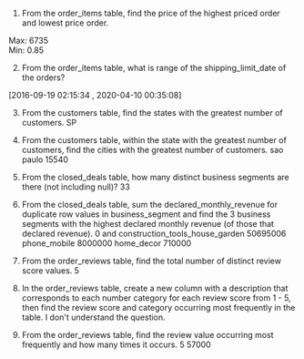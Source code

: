 1. From the order_items table, find the price of the highest priced order and lowest price order.

Max: 6735	
Min: 0.85

2. From the order_items table, what is range of the shipping_limit_date of the orders?

[2016-09-19 02:15:34 , 2020-04-10 00:35:08]

3. From the customers table, find the states with the greatest number of customers.
SP

4. From the customers table, within the state with the greatest number of customers, find the cities with the greatest number of customers.
sao paulo	15540	

5. From the closed_deals table, how many distinct business segments are there (not including null)?
33

6. From the closed_deals table, sum the declared_monthly_revenue for duplicate row values in business_segment and find the 3 business segments with the highest declared monthly revenue (of those that declared revenue).
0
and
construction_tools_house_garden	50695006
phone_mobile	8000000
home_decor	710000

7. From the order_reviews table, find the total number of distinct review score values.
5

8. In the order_reviews table, create a new column with a description that corresponds to each number category for each review score from 1 - 5, then find the review score and category occurring most frequently in the table.
I don't understand the question.

9. From the order_reviews table, find the review value occurring most frequently and how many times it occurs.
5	57000